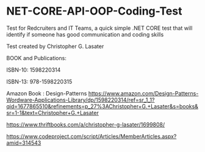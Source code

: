 # NET-CORE-API-OOP-Coding-Test
Test for Redcruiters and IT Teams, a quick simple .NET CORE test that will identify if someone has good communication and coding skills

Test created by Christopher G. Lasater

BOOK and Publications:

ISBN-10: 1598220314

ISBN-13: 978-1598220315

Amazon Book : Design-Patterns https://www.amazon.com/Design-Patterns-Wordware-Applications-Library/dp/1598220314/ref=sr_1_1?qid=1677865510&refinements=p_27%3AChristopher+G.+Lasater&s=books&sr=1-1&text=Christopher+G.+Lasater

https://www.thriftbooks.com/a/christopher-g-lasater/1699808/

https://www.codeproject.com/script/Articles/MemberArticles.aspx?amid=314543
